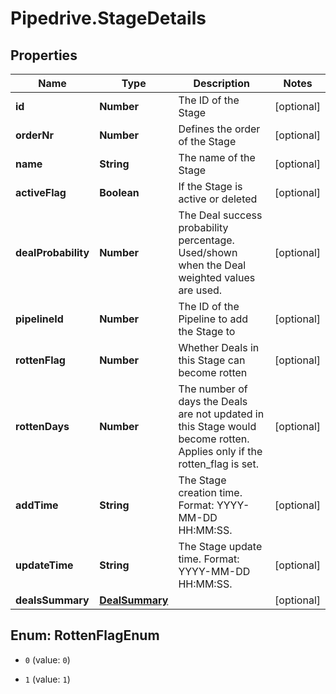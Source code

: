 # Pipedrive.StageDetails

## Properties

Name | Type | Description | Notes
------------ | ------------- | ------------- | -------------
**id** | **Number** | The ID of the Stage | [optional] 
**orderNr** | **Number** | Defines the order of the Stage | [optional] 
**name** | **String** | The name of the Stage | [optional] 
**activeFlag** | **Boolean** | If the Stage is active or deleted | [optional] 
**dealProbability** | **Number** | The Deal success probability percentage. Used/shown when the Deal weighted values are used. | [optional] 
**pipelineId** | **Number** | The ID of the Pipeline to add the Stage to | [optional] 
**rottenFlag** | **Number** | Whether Deals in this Stage can become rotten | [optional] 
**rottenDays** | **Number** | The number of days the Deals are not updated in this Stage would become rotten. Applies only if the rotten_flag is set. | [optional] 
**addTime** | **String** | The Stage creation time. Format: YYYY-MM-DD HH:MM:SS. | [optional] 
**updateTime** | **String** | The Stage update time. Format: YYYY-MM-DD HH:MM:SS. | [optional] 
**dealsSummary** | [**DealSummary**](DealSummary.md) |  | [optional] 



## Enum: RottenFlagEnum


* `0` (value: `0`)

* `1` (value: `1`)




